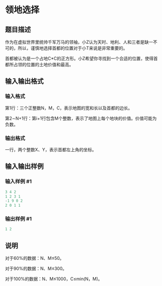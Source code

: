 # 领地选择

## 题目描述

作为在虚拟世界里统帅千军万马的领袖，小Z认为天时、地利、人和三者是缺一不可的，所以，谨慎地选择首都的位置对于小T来说是非常重要的。

首都被认为是一个占地C\*C的正方形。小Z希望你寻找到一个合适的位置，使得首都所占领的位置的土地价值和最高。

## 输入输出格式

### 输入格式

第1行：三个正整数N，M，C，表示地图的宽和长以及首都的边长。

第2∼N+1行：第i+1行包含M个整数，表示了地图上每个地块的价值。价值可能为负数。

### 输出格式

一行，两个整数X、Y，表示首都左上角的坐标。

## 输入输出样例

### 输入样例 #1

```cpp
3 4 2
1 2 3 1
-1 9 0 2
2 0 1 1

```
### 输出样例 #1

```cpp
1 2

```
## 说明

对于60%的数据：N、M≤50。

对于90%的数据：N、M≤300。

对于100%的数据：N、M≤1000，C≤min(N，M)。

